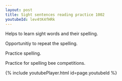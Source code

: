 ```yaml
---
layout: post
title: Sight sentences reading practice 1002
youtubeId: lev4tK4fHRk
---
```

 
 
Helps to learn sight words and their spelling.

Opportunitiy to repeat the spelling. 

Practice spelling. 
 
Practice for spelling bee competitions. 
 
{% include youtubePlayer.html id=page.youtubeId %}
 
 
